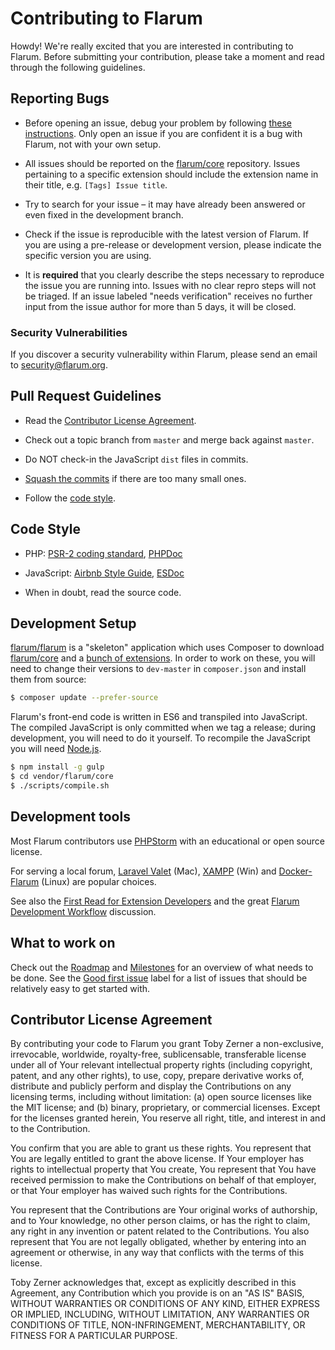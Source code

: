 # Contributing to Flarum

Howdy! We're really excited that you are interested in contributing to Flarum. Before submitting your contribution, please take a moment and read through the following guidelines.

## Reporting Bugs

- Before opening an issue, debug your problem by following [these instructions](https://flarum.org/docs/contributing/). Only open an issue if you are confident it is a bug with Flarum, not with your own setup.

- All issues should be reported on the [flarum/core](https://github.com/flarum/core/issues) repository. Issues pertaining to a specific extension should include the extension name in their title, e.g. `[Tags] Issue title`.

- Try to search for your issue – it may have already been answered or even fixed in the development branch.

- Check if the issue is reproducible with the latest version of Flarum. If you are using a pre-release or development version, please indicate the specific version you are using.

- It is **required** that you clearly describe the steps necessary to reproduce the issue you are running into. Issues with no clear repro steps will not be triaged. If an issue labeled "needs verification" receives no further input from the issue author for more than 5 days, it will be closed.

### Security Vulnerabilities

If you discover a security vulnerability within Flarum, please send an email to [security@flarum.org](mailto:security@flarum.org).

## Pull Request Guidelines

- Read the [Contributor License Agreement](#contributor-license-agreement).

- Check out a topic branch from `master` and merge back against `master`.

- Do NOT check-in the JavaScript `dist` files in commits.

- [Squash the commits](https://davidwalsh.name/squash-commits-git) if there are too many small ones.

- Follow the [code style](#code-style).

## Code Style

- PHP: [PSR-2 coding standard](https://github.com/php-fig/fig-standards/blob/master/accepted/PSR-2-coding-style-guide.md), [PHPDoc](http://www.phpdoc.org/docs/latest/index.html)

- JavaScript: [Airbnb Style Guide](https://github.com/airbnb/javascript), [ESDoc](https://esdoc.org/tags.html)

- When in doubt, read the source code.

## Development Setup

[flarum/flarum](https://github.com/flarum/flarum) is a "skeleton" application which uses Composer to download [flarum/core](https://github.com/flarum/core) and a [bunch of extensions](https://github.com/flarum). In order to work on these, you will need to change their versions to `dev-master` in `composer.json` and install them from source:

```bash
$ composer update --prefer-source
```

Flarum's front-end code is written in ES6 and transpiled into JavaScript. The compiled JavaScript is only committed when we tag a release; during development, you will need to do it yourself. To recompile the JavaScript you will need [Node.js](https://nodejs.org/).

```bash
$ npm install -g gulp
$ cd vendor/flarum/core
$ ./scripts/compile.sh
```

## Development tools

Most Flarum contributors use [PHPStorm](https://www.jetbrains.com/phpstorm/download/) with an educational or open source license.

For serving a local forum, [Laravel Valet](https://laravel.com/docs/master/valet) (Mac), [XAMPP](https://www.apachefriends.org/index.html) (Win) and [Docker-Flarum](https://github.com/mondediefr/docker-flarum) (Linux) are popular choices. 

See also the [First Read for Extension Developers](https://discuss.flarum.org/d/1662-extension-developer-first-read) and the great [Flarum Development Workflow](https://discuss.flarum.org/d/6320-extension-developers-show-us-your-workflow) discussion.

## What to work on

Check out the [Roadmap](https://flarum.org/roadmap/) and [Milestones](https://github.com/flarum/core/milestones) for an overview of what needs to be done. See the [Good first issue](https://github.com/flarum/core/labels/Good%20first%20issue) label for a list of issues that should be relatively easy to get started with.

## Contributor License Agreement

By contributing your code to Flarum you grant Toby Zerner a non-exclusive, irrevocable, worldwide, royalty-free, sublicensable, transferable license under all of Your relevant intellectual property rights (including copyright, patent, and any other rights), to use, copy, prepare derivative works of, distribute and publicly perform and display the Contributions on any licensing terms, including without limitation: (a) open source licenses like the MIT license; and (b) binary, proprietary, or commercial licenses. Except for the licenses granted herein, You reserve all right, title, and interest in and to the Contribution.

You confirm that you are able to grant us these rights. You represent that You are legally entitled to grant the above license. If Your employer has rights to intellectual property that You create, You represent that You have received permission to make the Contributions on behalf of that employer, or that Your employer has waived such rights for the Contributions.

You represent that the Contributions are Your original works of authorship, and to Your knowledge, no other person claims, or has the right to claim, any right in any invention or patent related to the Contributions. You also represent that You are not legally obligated, whether by entering into an agreement or otherwise, in any way that conflicts with the terms of this license.

Toby Zerner acknowledges that, except as explicitly described in this Agreement, any Contribution which you provide is on an "AS IS" BASIS, WITHOUT WARRANTIES OR CONDITIONS OF ANY KIND, EITHER EXPRESS OR IMPLIED, INCLUDING, WITHOUT LIMITATION, ANY WARRANTIES OR CONDITIONS OF TITLE, NON-INFRINGEMENT, MERCHANTABILITY, OR FITNESS FOR A PARTICULAR PURPOSE.
